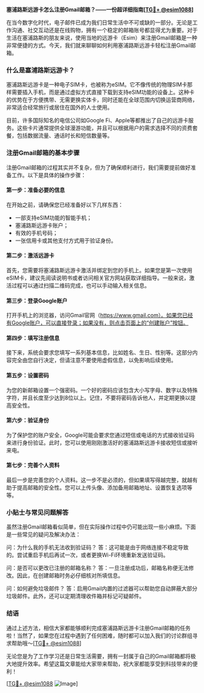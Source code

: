 **塞浦路斯远游卡怎么注册Gmail邮箱？——一份超详细指南[[TG💪+ @esim1088](https://t.me/s/esim1088)]**

在当今数字化时代，电子邮件已成为我们日常生活中不可或缺的一部分。无论是工作沟通、社交互动还是在线购物，拥有一个稳定的邮箱账号都显得尤为重要。对于生活在塞浦路斯的朋友来说，使用当地的远游卡（Esim）来注册Gmail邮箱是一种非常便捷的方式。今天，我们就来聊聊如何利用塞浦路斯远游卡轻松注册Gmail邮箱。

### 什么是塞浦路斯远游卡？

塞浦路斯远游卡是一种电子SIM卡，也被称为eSIM。它不像传统的物理SIM卡那样需要插入手机，而是通过虚拟方式直接下载到支持eSIM功能的设备上。这种卡的优势在于方便携带、无需更换实体卡，同时还能在全球范围内切换运营商网络，非常适合经常旅行或居住在国外的人士使用。

目前，许多国际知名的电信公司如Google Fi、Apple等都推出了自己的远游卡服务。这些卡片通常提供全球漫游功能，并且可以根据用户的需求选择不同的资费套餐，包括数据流量、通话时长和短信数量等。

### 注册Gmail邮箱的基本步骤

注册Gmail邮箱的过程其实并不复杂，但为了确保顺利进行，我们需要提前做好准备工作。以下是具体的操作步骤：

#### 第一步：准备必要的信息

在开始之前，请确保您已经准备好以下几样东西：
- 一部支持eSIM功能的智能手机；
- 塞浦路斯远游卡账户；
- 有效的手机号码；
- 一张信用卡或其他支付方式用于验证身份。

#### 第二步：激活远游卡

首先，您需要将塞浦路斯远游卡激活并绑定到您的手机上。如果您是第一次使用eSIM卡，建议先阅读说明书或者访问相关官方网站获取详细指导。一般来说，激活过程可以通过扫描二维码完成，也可以手动输入相关信息。

#### 第三步：登录Google账户

打开手机上的浏览器，访问Gmail官网（https://www.gmail.com）。如果您已经有Google账户，可以直接登录；如果没有，则点击页面上的“创建账户”按钮。

#### 第四步：填写注册信息

接下来，系统会要求您填写一系列基本信息，比如姓名、生日、性别等。这部分内容完全由您自行决定，但请注意不要使用虚假信息，以免影响后续使用。

#### 第五步：设置密码

为您的新邮箱设置一个强密码。一个好的密码应该包含大小写字母、数字以及特殊字符，并且长度至少达到8位以上。记住，不要将密码告诉他人，并定期更换以提高安全性。

#### 第六步：验证身份

为了保护您的账户安全，Google可能会要求您通过短信或电话的方式接收验证码来进行身份验证。此时，您可以使用刚刚激活好的塞浦路斯远游卡接收短信或接听来电。

#### 第七步：完善个人资料

最后一步是完善您的个人资料。这一步不是必须的，但如果填写得越完整，就越有助于提高邮箱的安全性。您可以上传头像、添加备用邮箱地址、设置恢复选项等等。

### 小贴士与常见问题解答

虽然注册Gmail邮箱看似简单，但在实际操作过程中仍可能出现一些小麻烦。下面是一些常见的疑问及解决办法：

问：为什么我的手机无法收到验证码？
答：这可能是由于网络连接不稳定导致的。尝试重启手机后再试一次，或者更换Wi-Fi环境重新发送验证码。

问：是否可以更改已注册的邮箱名称？
答：一旦注册成功后，邮箱名称便无法修改。因此，在创建邮箱时务必仔细核对所填信息。

问：如何避免垃圾邮件？
答：启用Gmail内置的过滤器可以帮助您自动屏蔽大部分垃圾邮件。此外，还可以定期清理收件箱并标记可疑邮件。

### 结语

通过上述方法，相信大家都能够顺利完成塞浦路斯远游卡注册Gmail邮箱的任务啦！当然了，如果您在过程中遇到了任何困难，随时都可以加入我们的讨论群组寻求帮助哦～[[TG💪+ @esim1088](https://t.me/s/esim1088)]

无论您是为了工作学习还是日常生活需要，拥有一封属于自己的Gmail邮箱都将极大地提升效率。希望这篇文章能给大家带来帮助，祝大家都能享受到科技带来的便利！

[[TG💪+ @esim1088](https://t.me/s/esim1088) ![Image](https://i.postimg.cc/4NQfJmqS/Snipaste-2025-05-13-00-14-12.png)]